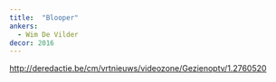 ```yaml
---
title:  "Blooper"
ankers:
  - Wim De Vilder
decor: 2016
---
```


http://deredactie.be/cm/vrtnieuws/videozone/Gezienoptv/1.2760520
